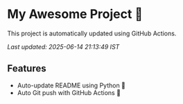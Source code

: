 # My Awesome Project 🚀

This project is automatically updated using GitHub Actions.

_Last updated: 2025-06-14 21:13:49 IST_

## Features
- Auto-update README using Python 🐍
- Auto Git push with GitHub Actions 🤖
